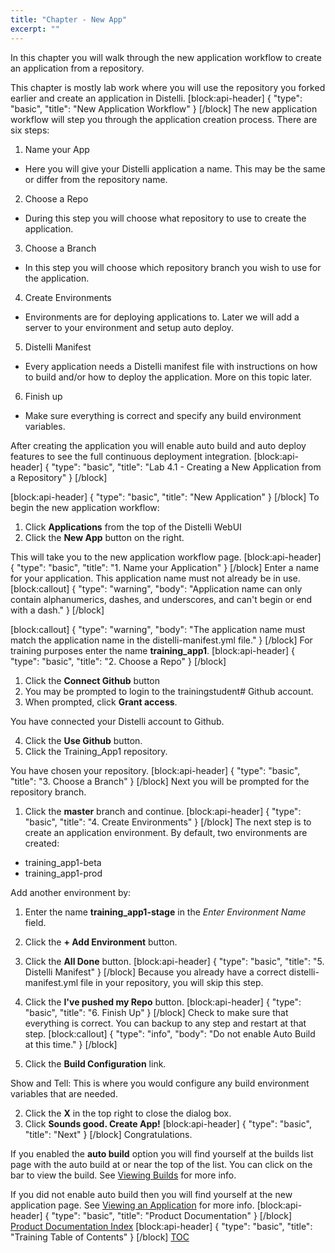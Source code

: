 ```yaml
---
title: "Chapter - New App"
excerpt: ""
---
```

In this chapter you will walk through the new application workflow to create an application from a repository.

This chapter is mostly lab work where you will use the repository you forked earlier and  create an application in Distelli.
[block:api-header]
{
  "type": "basic",
  "title": "New Application Workflow"
}
[/block]
The new application workflow will step you through the application creation process. There are six steps:
1. Name your App
  - Here you will give your Distelli application a name. This may be the same or differ from the repository name.
2. Choose a Repo
  - During this step you will choose what repository to use to create the application.
3. Choose a Branch
  - In this step you will choose which repository branch you wish to use for the application.
4. Create Environments
  - Environments are for deploying applications to. Later we will add a server to your environment and setup auto deploy.
5. Distelli Manifest
  - Every application needs a Distelli manifest file with instructions on how to build and/or how to deploy the application. More on this topic later.
6. Finish up
  - Make sure everything is correct and specify any build environment variables.

After creating the application you will enable auto build and auto deploy features to see the full continuous deployment integration.
[block:api-header]
{
  "type": "basic",
  "title": "Lab 4.1 - Creating a New Application from a Repository"
}
[/block]

[block:api-header]
{
  "type": "basic",
  "title": "New Application"
}
[/block]
To begin the new application workflow:
1. Click **Applications** from the top of the Distelli WebUI
2. Click the **New App** button on the right.

This will take you to the new application workflow page.
[block:api-header]
{
  "type": "basic",
  "title": "1. Name your Application"
}
[/block]
Enter a name for your application. This application name must not already be in use.
[block:callout]
{
  "type": "warning",
  "body": "Application name can only contain alphanumerics, dashes, and underscores, and can't begin or end with a dash."
}
[/block]

[block:callout]
{
  "type": "warning",
  "body": "The application name must match the application name in the distelli-manifest.yml file."
}
[/block]
For training purposes enter the name **training_app1**.
[block:api-header]
{
  "type": "basic",
  "title": "2. Choose a Repo"
}
[/block]
1. Click the **Connect Github** button
2. You may be prompted to login to the trainingstudent# Github account.
3. When prompted, click **Grant access**.

You have connected your Distelli account to Github.

4. Click the **Use Github** button.
5. Click the Training_App1 repository.

You have chosen your repository. 
[block:api-header]
{
  "type": "basic",
  "title": "3. Choose a Branch"
}
[/block]
Next you will be prompted for the repository branch.

1. Click the **master** branch and continue.
[block:api-header]
{
  "type": "basic",
  "title": "4. Create Environments"
}
[/block]
The next step is to create an application environment. By default, two environments are created:
* training_app1-beta
* training_app1-prod

Add another environment by:
1. Enter the name **training_app1-stage** in the *Enter Environment Name* field.
2. Click the **+ Add Environment** button.
3. Click the **All Done** button.
[block:api-header]
{
  "type": "basic",
  "title": "5. Distelli Manifest"
}
[/block]
Because you already have a correct distelli-manifest.yml file in your repository, you will skip this step.

1. Click the **I've pushed my Repo** button.
[block:api-header]
{
  "type": "basic",
  "title": "6. Finish Up"
}
[/block]
Check to make sure that everything is correct. You can backup to any step and restart at that step.
[block:callout]
{
  "type": "info",
  "body": "Do not enable Auto Build at this time."
}
[/block]
1. Click the **Build Configuration** link.

Show and Tell: This is where you would configure any build environment variables that are needed.

2. Click the **X** in the top right to close the dialog box.
3. Click **Sounds good. Create App!**
[block:api-header]
{
  "type": "basic",
  "title": "Next"
}
[/block]
Congratulations.

If you enabled the **auto build** option you will find yourself at the builds list page with the auto build at or near the top of the list. You can click on the bar to view the build. See [Viewing Builds](doc:viewing-builds) for more info.

If you did not enable auto build then you will find yourself at the new application page. See [Viewing an Application](doc:viewing-an-application) for more info.
[block:api-header]
{
  "type": "basic",
  "title": "Product Documentation"
}
[/block]
[Product Documentation Index](doc:product-documentation-index)
[block:api-header]
{
  "type": "basic",
  "title": "Training Table of Contents"
}
[/block]
[TOC](doc:toc)